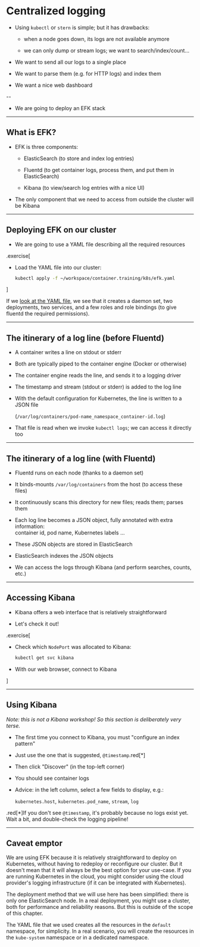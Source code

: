 # Centralized logging

- Using `kubectl` or `stern` is simple; but it has drawbacks:

  - when a node goes down, its logs are not available anymore

  - we can only dump or stream logs; we want to search/index/count...

- We want to send all our logs to a single place

- We want to parse them (e.g. for HTTP logs) and index them

- We want a nice web dashboard

--

- We are going to deploy an EFK stack

---

## What is EFK?

- EFK is three components:

  - ElasticSearch (to store and index log entries)

  - Fluentd (to get container logs, process them, and put them in ElasticSearch)

  - Kibana (to view/search log entries with a nice UI)

- The only component that we need to access from outside the cluster will be Kibana

---

## Deploying EFK on our cluster

- We are going to use a YAML file describing all the required resources

.exercise[

- Load the YAML file into our cluster:
  ```bash
  kubectl apply -f ~/workspace/container.training/k8s/efk.yaml
  ```

]

If we [look at the YAML file](https://github.com/jpetazzo/container.training/blob/master/k8s/efk.yaml), we see that
it creates a daemon set, two deployments, two services,
and a few roles and role bindings (to give fluentd the required permissions).

---

## The itinerary of a log line (before Fluentd)

- A container writes a line on stdout or stderr

- Both are typically piped to the container engine (Docker or otherwise)

- The container engine reads the line, and sends it to a logging driver

- The timestamp and stream (stdout or stderr) is added to the log line

- With the default configuration for Kubernetes, the line is written to a JSON file

  (`/var/log/containers/pod-name_namespace_container-id.log`)

- That file is read when we invoke `kubectl logs`; we can access it directly too

---

## The itinerary of a log line (with Fluentd)

- Fluentd runs on each node (thanks to a daemon set)

- It binds-mounts `/var/log/containers` from the host (to access these files)

- It continuously scans this directory for new files; reads them; parses them

- Each log line becomes a JSON object, fully annotated with extra information:
  <br/>container id, pod name, Kubernetes labels ...

- These JSON objects are stored in ElasticSearch

- ElasticSearch indexes the JSON objects

- We can access the logs through Kibana (and perform searches, counts, etc.)

---

## Accessing Kibana

- Kibana offers a web interface that is relatively straightforward

- Let's check it out!

.exercise[

- Check which `NodePort` was allocated to Kibana:
  ```bash
  kubectl get svc kibana
  ```

- With our web browser, connect to Kibana

]

---

## Using Kibana

*Note: this is not a Kibana workshop! So this section is deliberately very terse.*

- The first time you connect to Kibana, you must "configure an index pattern"

- Just use the one that is suggested, `@timestamp`.red[*]

- Then click "Discover" (in the top-left corner)

- You should see container logs

- Advice: in the left column, select a few fields to display, e.g.:

  `kubernetes.host`, `kubernetes.pod_name`, `stream`, `log`

.red[*]If you don't see `@timestamp`, it's probably because no logs exist yet.
<br/>Wait a bit, and double-check the logging pipeline!

---

## Caveat emptor

We are using EFK because it is relatively straightforward
to deploy on Kubernetes, without having to redeploy or reconfigure
our cluster. But it doesn't mean that it will always be the best
option for your use-case. If you are running Kubernetes in the
cloud, you might consider using the cloud provider's logging
infrastructure (if it can be integrated with Kubernetes).

The deployment method that we will use here has been simplified:
there is only one ElasticSearch node. In a real deployment, you
might use a cluster, both for performance and reliability reasons.
But this is outside of the scope of this chapter.

The YAML file that we used creates all the resources in the
`default` namespace, for simplicity. In a real scenario, you will
create the resources in the `kube-system` namespace or in a dedicated namespace.
